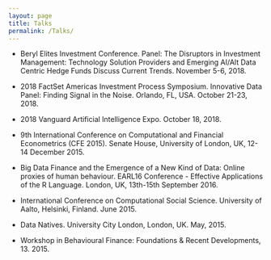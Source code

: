 ```yaml
---
layout: page
title: Talks
permalink: /Talks/
---
```



- Beryl Elites Investment Conference. Panel: The Disruptors in Investment Management: Technology Solution Providers and Emerging AI/Alt Data Centric Hedge Funds Discuss Current Trends. November 5-6, 2018.

- 2018 FactSet Americas Investment Process Symposium. Innovative Data Panel: Finding Signal in the Noise. Orlando, FL, USA. October 21-23, 2018.

- 2018 Vanguard Artificial Intelligence Expo. October 18, 2018.

- 9th International Conference on Computational and Financial Econometrics (CFE 2015). Senate House, University of London, UK, 12-14 December 2015.

- Big Data Finance and the Emergence of a New Kind of Data: Online proxies of human behaviour. EARL16 Conference - Effective Applications of the R Language. London, UK, 13th-15th September 2016.

- International Conference on Computational Social Science. University of Aalto, Helsinki, Finland. June 2015.

- Data Natives. University City London, London, UK. May, 2015.

- Workshop in Behavioural Finance: Foundations & Recent Developments, 13. 2015.
